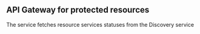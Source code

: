API Gateway for protected resources
-
The service fetches resource services statuses from the Discovery service 